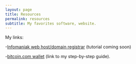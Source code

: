 ```yaml
---
layout: page
title: Resources
permalink: resources
subtitle: My favorites software, website. 
---
```


My links: 

-[Infomaniak web host/domain registrar](https://www.infomaniak.com/fr?utm_term=5d34f262c4614) (tutorial coming soon)

-[bitcoin.com wallet](https://www.fredbarre.com/bitcoinwallet) (link to my step-by-step guide).
